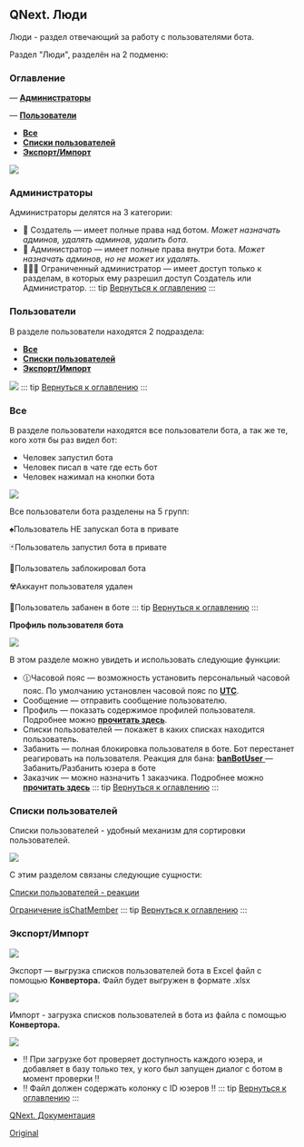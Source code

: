 ## QNext. Люди

Люди - раздел отвечающий за работу с пользователями бота. 

Раздел "Люди", разделён на 2 подменю:
### Оглавление

— [**Администраторы**](#администраторы)

— [**Пользователи**](#пользователи)


* [**Все**](#все)
* [**Списки пользователей**](#списки-пользователей)
* [**Экспорт/Импорт**](#экспорт/импорт)


![](./1.png)
### Администраторы

Администраторы делятся на 3 категории:
* 👑 Создатель — имеет полные права над ботом. 
_Может назначать админов, удалять админов, удалить бота._
* 👮 Администратор — имеет полные права внутри бота. 
_Может назначать админов, но не может их удалять._
* 👨🏻‍💻 Ограниченный администратор — имеет доступ только к разделам, в которых ему разрешил доступ Создатель или Администратор.
::: tip
[Вернуться к оглавлению](#оглавление)
:::
### Пользователи

В разделе пользователи находятся 2 подраздела:
* [**Все**](#все)
* [**Списки пользователей**](#списки-пользователей)
* [**Экспорт/Импорт**](#экспорт/импорт)

![](./2.png)
::: tip
[Вернуться к оглавлению](#оглавление)
:::
### Все

В разделе пользователи находятся все пользователи бота, а так же те, кого хотя бы раз видел бот:
* Человек запустил бота
* Человек писал в чате где есть бот
* Человек нажимал на кнопки бота

![](./3.png)

Все пользователи бота разделены на 5 групп:

♠️Пользователь НЕ запускал бота в привате

🃏Пользователь запустил бота в привате

🚫Пользователь заблокировал бота

☢️Аккаунт пользователя удален

🚷Пользователь забанен в боте
::: tip
[Вернуться к оглавлению](#оглавление)
:::

**Профиль пользователя бота**

![](./4.png)

В этом разделе можно увидеть и использовать следующие функции:
* 🕧Часовой пояс — возможность установить персональный часовой пояс. По умолчанию установлен часовой пояс по [**UTC**](https://ru.wikipedia.org/wiki/%D0%92%D1%81%D0%B5%D0%BC%D0%B8%D1%80%D0%BD%D0%BE%D0%B5_%D0%BA%D0%BE%D0%BE%D1%80%D0%B4%D0%B8%D0%BD%D0%B8%D1%80%D0%BE%D0%B2%D0%B0%D0%BD%D0%BD%D0%BE%D0%B5_%D0%B2%D1%80%D0%B5%D0%BC%D1%8F).
* Сообщение — отправить сообщение пользователю.
* Профиль — показать содержимое профилей пользователя. Подробнее можно [**прочитать здесь**](/docs-test/ph/admin/profile-about).
* Списки пользователей — покажет в каких списках находится пользователь.
* Забанить — полная блокировка пользователя в боте. Бот перестанет реагировать на пользователя. Реакция для бана:
 [**banBotUser** ](/docs-test/ph/reactions/banbotuser)— Забанить/Разбанить юзера в боте
* Заказчик — можно назначить 1 заказчика. Подробнее можно [**прочитать здесь**](/docs-test/ph/admin/price-about)
::: tip
[Вернуться к оглавлению](#оглавление)
:::
### Списки пользователей

Списки пользователей - удобный механизм для сортировки пользователей.

![](./5.png)

С этим разделом связаны следующие сущности:

[Списки пользователей - реакции](/docs-test/ph/admin/userlist-about)

[Ограничение isChatMember](/docs-test/ph/restrictions)
::: tip
[Вернуться к оглавлению](#оглавление)
:::
### Экспорт/Импорт

![](./6.png)

Экспорт — выгрузка списков пользователей бота в Excel файл с помощью **Конвертора.** Файл будет выгружен в формате .xlsx

![](./7.png)

Импорт - загрузка списков пользователей в бота из файла с помощью **Конвертора.**

![](./8.png)
* ‼️ При загрузке бот проверяет доступность каждого юзера, и добавляет в базу только тех, у кого был запущен диалог с ботом в момент проверки ‼️
* ‼️ Файл должен содержать колонку с ID юзеров ‼️ 
::: tip
[Вернуться к оглавлению](#оглавление)
:::

[QNext. Документация](/docs-test/ph)


  
[Original](https://telegra.ph/QNext-admin-people-about-02-13)
